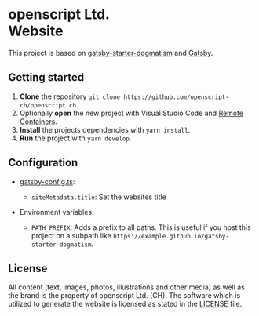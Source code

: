 # openscript Ltd. <br> Website

This project is based on [gatsby-starter-dogmatism](https://github.com/openscript/gatsby-starter-dogmatism) and [Gatsby](https://www.gatsbyjs.com/).

## Getting started

1. **Clone** the repository `git clone https://github.com/openscript-ch/openscript.ch`.
1. Optionally **open** the new project with Visual Studio Code and [Remote Containers](https://marketplace.visualstudio.com/items?itemName=ms-vscode-remote.remote-containers).
1. **Install** the projects dependencies with `yarn install`.
1. **Run** the project with `yarn develop`.

## Configuration

- [gatsby-config.ts](./.gatsby/gatsby-config.ts):

  - `siteMetadata.title`: Set the websites title

- Environment variables:
  - `PATH_PREFIX`: Adds a prefix to all paths. This is useful if you host this project on a subpath like `https://example.github.io/gatsby-starter-dogmatism`.

## License

All content (text, images, photos, illustrations and other media) as well as the brand is the property of openscript Ltd. (CH). The software which is utilized to generate the website is licensed as stated in the [LICENSE](./LICENSE) file.